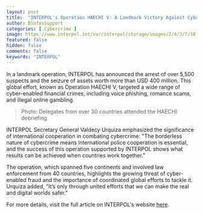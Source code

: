 ```yaml
---
layout: post
title:  "INTERPOL's Operation HAECHI V: A Landmark Victory Against Cyber-Enabled Financial Crimes"
author: BSafesSupport
categories: [ Cybercrime ]
image: https://www.interpol.int/var/interpol/storage/images/2/4/3/7/387342-1-eng-GB/60c43b6b6d40-5-Haechi_Group-Photo.png
featured: false 
hidden: false
comments: false
keywords: "INTERPOL"
---
```


In a landmark operation, INTERPOL has announced the arrest of over 5,500 suspects and the seizure of assets worth more than USD 400 million. This global effort, known as Operation HAECHI V, targeted a wide range of cyber-enabled financial crimes, including voice phishing, romance scams, and illegal online gambling.

> Photo: Delegates from over 30 countries attended the HAECHI debriefing

INTERPOL Secretary General Valdecy Urquiza emphasized the significance of international cooperation in combating cybercrime: "The borderless nature of cybercrime means international police cooperation is essential, and the success of this operation supported by INTERPOL shows what results can be achieved when countries work together."

The operation, which spanned five continents and involved law enforcement from 40 countries, highlights the growing threat of cyber-enabled fraud and the importance of coordinated global efforts to tackle it. Urquiza added, "It’s only through united efforts that we can make the real and digital worlds safer."

For more details, visit the full article on INTERPOL's website [here](https://www.interpol.int/News-and-Events/News/2024/INTERPOL-financial-crime-operation-makes-record-5-500-arrests-seizures-worth-over-USD-400-million).


